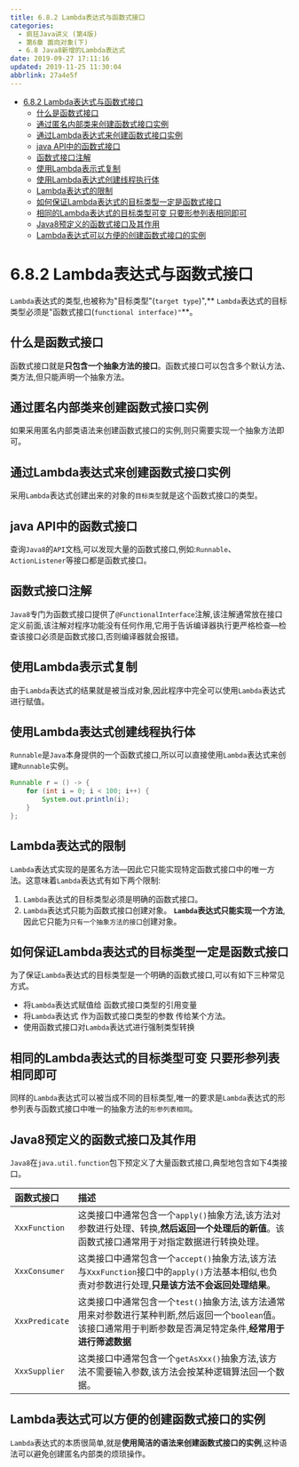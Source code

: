 ```yaml
---
title: 6.8.2 Lambda表达式与函数式接口
categories: 
  - 疯狂Java讲义 (第4版)
  - 第6章 面向对象(下)
  - 6.8 Java8新增的Lambda表达式
date: 2019-09-27 17:11:16
updated: 2019-11-25 11:30:04
abbrlink: 27a4e5f
---
```

<div id='my_toc'>

- [6.8.2 Lambda表达式与函数式接口](/JavaReadingNotes/27a4e5f/#6-8-2-Lambda表达式与函数式接口)
    - [什么是函数式接口](/JavaReadingNotes/27a4e5f/#什么是函数式接口)
    - [通过匿名内部类来创建函数式接口实例](/JavaReadingNotes/27a4e5f/#通过匿名内部类来创建函数式接口实例)
    - [通过Lambda表达式来创建函数式接口实例](/JavaReadingNotes/27a4e5f/#通过Lambda表达式来创建函数式接口实例)
    - [java API中的函数式接口](/JavaReadingNotes/27a4e5f/#java-API中的函数式接口)
    - [函数式接口注解](/JavaReadingNotes/27a4e5f/#函数式接口注解)
    - [使用Lambda表示式复制](/JavaReadingNotes/27a4e5f/#使用Lambda表示式复制)
    - [使用Lambda表达式创建线程执行体](/JavaReadingNotes/27a4e5f/#使用Lambda表达式创建线程执行体)
    - [Lambda表达式的限制](/JavaReadingNotes/27a4e5f/#Lambda表达式的限制)
    - [如何保证Lambda表达式的目标类型一定是函数式接口](/JavaReadingNotes/27a4e5f/#如何保证Lambda表达式的目标类型一定是函数式接口)
    - [相同的Lambda表达式的目标类型可变 只要形参列表相同即可](/JavaReadingNotes/27a4e5f/#相同的Lambda表达式的目标类型可变-只要形参列表相同即可)
    - [Java8预定义的函数式接口及其作用](/JavaReadingNotes/27a4e5f/#Java8预定义的函数式接口及其作用)
    - [Lambda表达式可以方便的创建函数式接口的实例](/JavaReadingNotes/27a4e5f/#Lambda表达式可以方便的创建函数式接口的实例)

</div>
<!--more-->
<script>if (navigator.platform.toLowerCase() == 'win32'){document.getElementById('my_toc').style.display = 'none';}</script>

<!--end-->
<!--SSTStart-->
# 6.8.2 Lambda表达式与函数式接口 #
`Lambda`表达式的类型,也被称为"目标类型"(`target type`)",** `Lambda`表达式的目标类型必须是"函数式接口(`functional interface)"`**。
## 什么是函数式接口 ##
函数式接口就是**只包含一个抽象方法的接口**。函数式接口可以包含多个默认方法、类方法,但只能声明一个抽象方法。
## 通过匿名内部类来创建函数式接口实例 ##
如果采用匿名内部类语法来创建函数式接口的实例,则只需要实现一个抽象方法即可。
## 通过Lambda表达式来创建函数式接口实例 ##
采用`Lambda`表达式创建出来的对象的`目标类型`就是这个函数式接口的类型。

## java API中的函数式接口 ##
查询`Java8`的`API`文档,可以发现大量的函数式接口,例如:`Runnable`、 `ActionListener`等接口都是函数式接口。
## 函数式接口注解 ##
`Java8`专门为函数式接口提供了`@FunctionalInterface`注解,该注解通常放在接口定义前面,该注解对程序功能没有任何作用,它用于告诉编译器执行更严格检查—检查该接口必须是函数式接口,否则编译器就会报错。
## 使用Lambda表示式复制 ##
由于`Lambda`表达式的结果就是被当成对象,因此程序中完全可以使用`Lambda`表达式进行赋值。
## 使用Lambda表达式创建线程执行体 ##
`Runnable`是`Java`本身提供的一个函数式接口,所以可以直接使用`Lambda`表达式来创建`Runnable`实例。
```java
Runnable r = () -> {
    for (int i = 0; i < 100; i++) {
        System.out.println(i);
    }
};
```
## Lambda表达式的限制 ##
`Lambda`表达式实现的是匿名方法—因此它只能实现特定函数式接口中的唯一方法。这意味着`Lambda`表达式有如下两个限制:
1. `Lambda`表达式的目标类型必须是明确的函数式接口。
2. `Lambda`表达式只能为函数式接口创建对象。 **`Lambda`表达式只能实现一个方法**,因此它只能为`只有一个抽象方法的接口`创建对象。

## 如何保证Lambda表达式的目标类型一定是函数式接口 ##
为了保证`Lambda`表达式的目标类型是一个明确的函数式接口,可以有如下三种常见方式。
- 将`Lambda`表达式赋值给 函数式接口类型的引用变量
- 将`Lambda`表达式 作为函数式接口类型的参数 传给某个方法。
- 使用函数式接口对`Lambda`表达式进行强制类型转换

## 相同的Lambda表达式的目标类型可变 只要形参列表相同即可 ##
同样的`Lambda`表达式可以被当成不同的目标类型,唯一的要求是`Lambda`表达式的形参列表与函数式接口中唯一的抽象方法的`形参列表相同`。

## Java8预定义的函数式接口及其作用 ##
`Java8`在`java.util.function`包下预定义了大量函数式接口,典型地包含如下4类接口。

|函数式接口|描述|
|:---|:---|
|`XxxFunction`|这类接口中通常包含一个`apply()`抽象方法,该方法对参数进行处理、转换,**然后返回一个处理后的新值**。该函数式接口通常用于对指定数据进行转换处理。|
|`XxxConsumer`|这类接口中通常包含一个`accept()`抽象方法,该方法与`XxxFunction`接口中的`apply()`方法基本相似,也负责对参数进行处理,**只是该方法不会返回处理结果**。|
|`XxxPredicate`|这类接口中通常包含一个`test()`抽象方法,该方法通常用来对参数进行某种判断,然后返回一个`boolean`值。该接口通常用于判断参数是否满足特定条件,**经常用于进行筛滤数据**|
|`XxxSupplier`|这类接口中通常包含一个`getAsXxx()`抽象方法,该方法不需要输入参数,该方法会按某种逻辑算法回一个数据。|

## Lambda表达式可以方便的创建函数式接口的实例 ##
`Lambda`表达式的本质很简单,就是**使用简洁的语法来创建函数式接口的实例**,这种语法可以避免创建匿名内部类的烦琐操作。
<!--SSTStop-->

